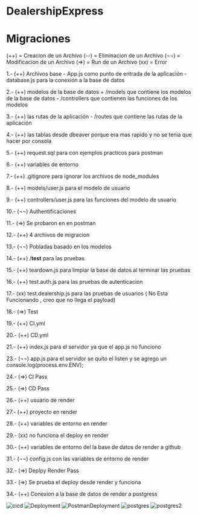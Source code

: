 # DealershipExpress

# Migraciones

(++) = Creacion de un Archivo
(--) = Eliminacion de un Archivo
(¬¬) = Modificacion de un Archivo
(=>) = Run de un Archivo
(xx) = Error

1.- (++) Archivos base - App.js como punto de entrada de la aplicación - database.js para la conexión a la base de datos

2.- (++) modelos de la base de datos + /models que contiene los modelos de la base de datos - /controllers que contienen las funciones de los modelos

3.- (++) las rutas de la aplicación - /routes que contiene las rutas de la aplicación

4.- (++) las tablas desde dbeaver porque era mas rapido y no se tenia que hacer por consola

5.- (++) request.sql para con ejemplos practicos para postman

6.- (++) variables de entorno

7.- (++) .gitignore para ignorar los archivos de node_modules

8.- (++) models/user.js para el modelo de usuario

9.- (++) controllers/user.js para las funciones del modelo de usuario

10.- (¬¬) Authentificaciones

11.- (=>) Se probaron en en postman

12.- (++) 4 archivos de migracion

13.- (¬¬) Pobladas basado en los modelos

14.- (++) /**test** para las pruebas

15.- (++) teardown.js para limpiar la base de datos al terminar las pruebas

16.- (++) test.auth.js para las pruebas de autenticacion

17.- (xx) test.dealership.js para las pruebas de usuarios ( No Esta Funcionando , creo que no llega el payload)

18.- (=>) Test

19.- (++) CI.yml

20.- (++) CD.yml

21.- (++) index.js para el servidor ya que el app.js no funciono

23.- (¬¬) app.js para el servidor se quito el listen y se agrego un console.log(process.env.ENV);

24.- (=>) CI Pass

25.- (=>) CD Pass

26.- (++) usuario de render

27.- (++) proyecto en render

28.- (++) variables de entorno en render

29.- (xx) no funciona el deploy en render

30.- (++) variables de entorno del la base de datos de render a github

31.- (¬¬) config.js con las variables de entorno de render

32.- (=>) Deplpy Render Pass

33.- (=>) Se prueba el deploy desde render y funciona

34.- (++) Conexion a la base de datos de render a postgress 

![cicd](https://user-images.githubusercontent.com/107572992/199629477-8cd24a11-4672-43ee-a2cf-abfe0172aa60.jpg)
![Deployment](https://user-images.githubusercontent.com/107572992/199629507-db4cfb4c-c9cd-4c66-9d09-e9fe9d3f9ded.jpg)
![PostmanDeployment](https://user-images.githubusercontent.com/107572992/199629527-cb30537b-317b-4207-a88c-c12e1b0d6322.png)
![postgres](https://user-images.githubusercontent.com/107572992/199629539-bd98aa81-04f7-4902-9613-f23ba2284b75.jpg)
![postgres2](https://user-images.githubusercontent.com/107572992/199629543-49873e33-e2cd-470a-932e-c6b4e19c46bc.jpg)




